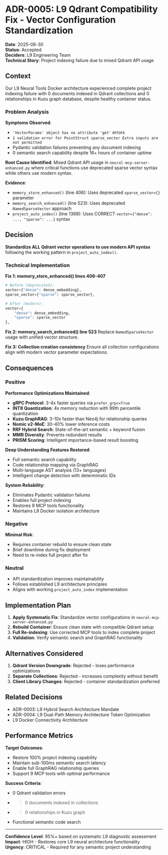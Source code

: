 # ADR-0005: L9 Qdrant Compatibility Fix - Vector Configuration Standardization

**Date**: 2025-08-30  
**Status**: Accepted  
**Deciders**: L9 Engineering Team  
**Technical Story**: Project indexing failure due to mixed Qdrant API usage

## Context

Our L9 Neural Tools Docker architecture experienced complete project indexing failure with 0 documents indexed in Qdrant collections and 0 relationships in Kuzu graph database, despite healthy container status.

### Problem Analysis

**Symptoms Observed**:
- `'VectorParams' object has no attribute 'get'` errors
- `1 validation error for PointStruct sparse_vector Extra inputs are not permitted` 
- Pydantic validation failures preventing any document indexing
- 0 semantic search capability despite 16+ hours of container uptime

**Root Cause Identified**:
Mixed Qdrant API usage in `neural-mcp-server-enhanced.py` where critical functions use deprecated sparse vector syntax while others use modern syntax.

**Evidence**:
- `memory_store_enhanced()` (line 406): Uses deprecated `sparse_vector={}` parameter
- `memory_search_enhanced()` (line 523): Uses deprecated `NamedSparseVector` approach  
- `project_auto_index()` (line 1368): Uses CORRECT `vector={"dense": ..., "sparse": ...}` syntax

## Decision

**Standardize ALL Qdrant vector operations to use modern API syntax** following the working pattern in `project_auto_index()`.

### Technical Implementation

**Fix 1: memory_store_enhanced() lines 406-407**
```python
# Before (deprecated):
vector={"dense": dense_embedding},
sparse_vector={"sparse": sparse_vector},

# After (modern):
vector={
    "dense": dense_embedding,
    "sparse": sparse_vector
},
```

**Fix 2: memory_search_enhanced() line 523**
Replace `NamedSparseVector` usage with unified vector structure.

**Fix 3: Collection creation consistency**
Ensure all collection configurations align with modern vector parameter expectations.

## Consequences

### Positive

**Performance Optimizations Maintained**:
- **gRPC Protocol**: 3-4x faster queries via `prefer_grpc=True`
- **INT8 Quantization**: 4x memory reduction with 99th percentile quantization
- **Kuzu GraphRAG**: 3-10x faster than Neo4j for relationship queries
- **Nomic v2-MoE**: 30-40% lower inference costs
- **RRF Hybrid Search**: State-of-the-art semantic + keyword fusion
- **MMR Diversity**: Prevents redundant results
- **PRISM Scoring**: Intelligent importance-based result boosting

**Deep Understanding Features Restored**:
- Full semantic search capability
- Code relationship mapping via GraphRAG
- Multi-language AST analysis (13+ languages)
- Intelligent change detection with deterministic IDs

**System Reliability**:
- Eliminates Pydantic validation failures
- Enables full project indexing
- Restores 9 MCP tools functionality
- Maintains L9 Docker isolation architecture

### Negative

**Minimal Risk**:
- Requires container rebuild to ensure clean state
- Brief downtime during fix deployment
- Need to re-index full project after fix

### Neutral

- API standardization improves maintainability
- Follows established L9 architecture principles
- Aligns with working `project_auto_index` implementation

## Implementation Plan

1. **Apply Systematic Fix**: Standardize vector configurations in `neural-mcp-server-enhanced.py`
2. **Rebuild Container**: Ensure clean state with compatible Qdrant setup
3. **Full Re-indexing**: Use corrected MCP tools to index complete project
4. **Validation**: Verify semantic search and GraphRAG functionality

## Alternatives Considered

1. **Qdrant Version Downgrade**: Rejected - loses performance optimizations
2. **Separate Collections**: Rejected - increases complexity without benefit
3. **Client Library Changes**: Rejected - container standardization preferred

## Related Decisions

- ADR-0003: L9 Hybrid Search Architecture Mandate
- ADR-0004: L9 Dual-Path Memory Architecture Token Optimization
- L9 Docker Connectivity Architecture

## Performance Metrics

**Target Outcomes**:
- Restore 100% project indexing capability
- Maintain sub-100ms semantic search latency
- Enable full GraphRAG relationship queries
- Support 9 MCP tools with optimal performance

**Success Criteria**:
- 0 Qdrant validation errors
- >0 documents indexed in collections  
- >0 relationships in Kuzu graph
- Functional semantic code search

---

**Confidence Level**: 95%+ based on systematic L9 diagnostic assessment  
**Impact**: HIGH - Restores core L9 neural architecture functionality  
**Urgency**: CRITICAL - Required for any semantic project understanding